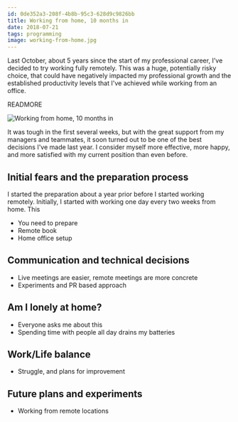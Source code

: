 ```yaml
---
id: 0de352a3-208f-4b8b-95c3-628d9c9826bb
title: Working from home, 10 months in
date: 2018-07-21
tags: programming
image: working-from-home.jpg
---
```


Last October, about 5 years since the start of my professional career, I've
decided to try working fully remotely. This was a huge, potentially risky
choice, that could have negatively impacted my professional growth and the
established productivity levels that I've achieved while working from an office.

READMORE

![Working from home, 10 months in](images/working-from-home.jpg)

It was tough in the first several weeks, but with the great support from my
managers and teammates, it soon turned out to be one of the best decisions I've
made last year. I consider myself more effective, more happy, and more satisfied
with my current position than even before.

## Initial fears and the preparation process

I started the preparation about a year prior before I started working remotely.
Initially, I started with working one day every two weeks from home. This

- You need to prepare
- Remote book
- Home office setup

## Communication and technical decisions

- Live meetings are easier, remote meetings are more concrete
- Experiments and PR based approach

## Am I lonely at home?

- Everyone asks me about this
- Spending time with people all day drains my batteries

## Work/Life balance

- Struggle, and plans for improvement

## Future plans and experiments

- Working from remote locations
